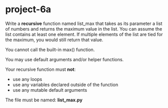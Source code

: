 # project-6a

Write a **recursive** function named list_max that takes as its parameter a list of numbers and returns the maximum value in the list.  You can assume the list contains at least one element.  If multiple elements of the list are tied for the maximum, you would still return that value.

You cannot call the built-in max() function.

You may use default arguments and/or helper functions.

Your recursive function must **not**:
* use any loops
* use any variables declared outside of the function
* use any mutable default arguments

The file must be named: **list_max.py**
